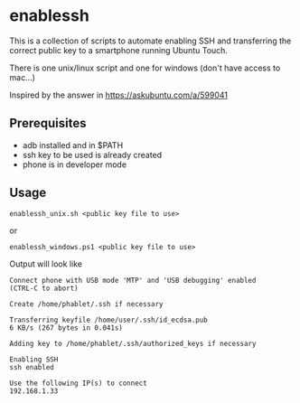 enablessh
=========

This is a collection of scripts to automate enabling SSH and transferring the correct public key to a smartphone running Ubuntu Touch.

There is one unix/linux script and one for windows (don't have access to mac...)

Inspired by the answer in https://askubuntu.com/a/599041

Prerequisites
-------------

- adb installed and in $PATH
- ssh key to be used is already created
- phone is in developer mode

Usage
-----

    enablessh_unix.sh <public key file to use>
	
or

	enablessh_windows.ps1 <public key file to use>

Output will look like

	Connect phone with USB mode 'MTP' and 'USB debugging' enabled
	(CTRL-C to abort)
	
	Create /home/phablet/.ssh if necessary

	Transferring keyfile /home/user/.ssh/id_ecdsa.pub
	6 KB/s (267 bytes in 0.041s)

	Adding key to /home/phablet/.ssh/authorized_keys if necessary

	Enabling SSH
	ssh enabled

	Use the following IP(s) to connect
	192.168.1.33
